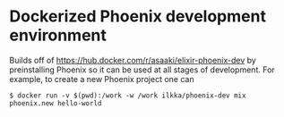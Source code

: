 # Dockerized Phoenix development environment

Builds off of https://hub.docker.com/r/asaaki/elixir-phoenix-dev by preinstalling Phoenix so it can be used at all stages of development. For example, to create a new Phoenix project one can

```
$ docker run -v $(pwd):/work -w /work ilkka/phoenix-dev mix phoenix.new hello-world
```

